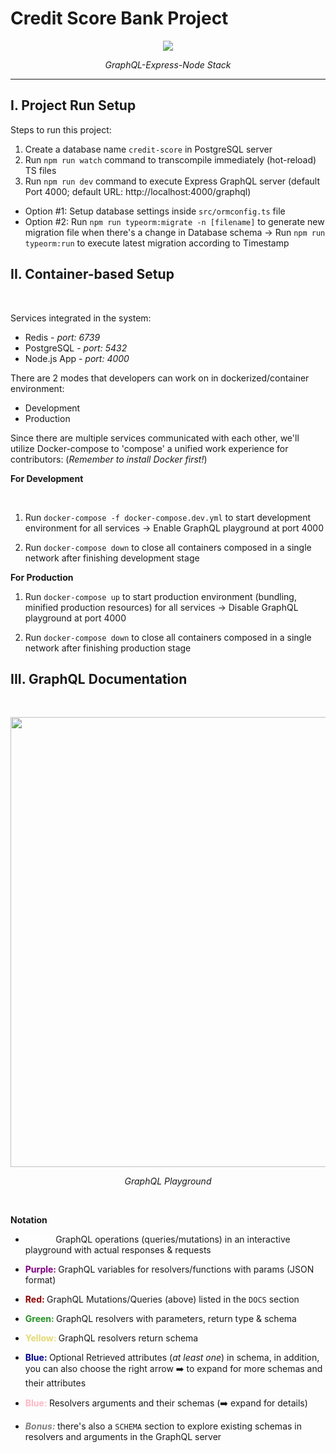 # Credit Score Bank Project

<p align="center"><img src="https://media1.giphy.com/media/nvb74G5HEcQhoah9Hv/200.gif"/></p>
<p align="center"><i>GraphQL-Express-Node Stack</I></p>
<hr/>

## I. Project Run Setup

Steps to run this project:

1. Create a database name `credit-score` in PostgreSQL server
2. Run `npm run watch` command to transcompile immediately (hot-reload) TS files
3. Run `npm run dev` command to execute Express GraphQL server (default Port 4000; default URL: http://localhost:4000/graphql)

- Option #1: Setup database settings inside `src/ormconfig.ts` file
  <br/>
- Option #2: Run `npm run typeorm:migrate -n [filename]` to generate new migration file when there's a change in Database schema -> Run `npm run typeorm:run` to execute latest migration according to Timestamp

## II. Container-based Setup

</br>

Services integrated in the system:

- Redis - _port: 6739_
- PostgreSQL - _port: 5432_
- Node.js App - _port: 4000_

There are 2 modes that developers can work on in dockerized/container environment:

- Development
- Production

Since there are multiple services communicated with each other, we'll utilize Docker-compose to 'compose' a unified work experience for contributors: (_Remember to install Docker first!_)

**For Development**

</br>

1. Run `docker-compose -f docker-compose.dev.yml` to start development environment for all services -> Enable GraphQL playground at port 4000

2. Run `docker-compose down` to close all containers composed in a single network after finishing development stage

**For Production**

1. Run `docker-compose up` to start production environment (bundling, minified production resources) for all services -> Disable GraphQL playground at port 4000

2. Run `docker-compose down` to close all containers composed in a single network after finishing production stage

## III. GraphQL Documentation

<br/>
<p align="center"><img width="1280" height="720" src="https://i.imgur.com/eefj08e.png"/></p>
<p align="center"><i>GraphQL Playground</I></p>

<br/>

**Notation**

- <b><span style="color: white">White: </span></b> GraphQL operations (queries/mutations) in an interactive playground with actual responses & requests

- <b><span style="color: purple">Purple: </span></b> GraphQL variables for resolvers/functions with params (JSON format)

- <b><span style="color: #8b0000">Red: </span></b> GraphQL Mutations/Queries (above) listed in the `DOCS` section

- <b><span style="color: #249225">Green: </span></b> GraphQL resolvers with parameters, return type & schema

- <b><span style="color: #e2d86f">Yellow: </span></b> GraphQL resolvers return schema

- <b><span style="color: #00008b">Blue: </span></b> Optional Retrieved attributes (_at least one_) in schema, in addition, you can also choose the right arrow ➡️ to expand for more schemas and their attributes

- <b><span style="color: #FFB6C1">Blue: </span></b> Resolvers arguments and their schemas (➡️ expand for details)

- <b><i><span style="color: gray">Bonus: </span></i></b> there's also a `SCHEMA` section to explore existing schemas in resolvers and arguments in the GraphQL server
